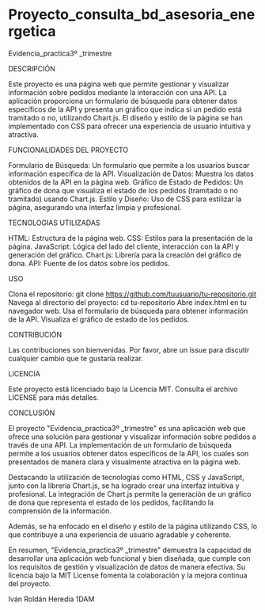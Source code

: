 # Proyecto_consulta_bd_asesoria_energetica
Evidencia_practica3º _trimestre

DESCRIPCIÓN

Este proyecto es una página web que permite gestionar y visualizar información sobre pedidos mediante la interacción con una API. La aplicación proporciona un formulario de búsqueda para obtener datos específicos de la API y presenta un gráfico que indica si un pedido está tramitado o no, utilizando Chart.js. El diseño y estilo de la página se han implementado con CSS para ofrecer una experiencia de usuario intuitiva y atractiva.

FUNCIONALIDADES DEL PROYECTO

Formulario de Búsqueda: Un formulario que permite a los usuarios buscar información específica de la API.
Visualización de Datos: Muestra los datos obtenidos de la API en la página web.
Gráfico de Estado de Pedidos: Un gráfico de dona que visualiza el estado de los pedidos (tramitado o no tramitado) usando Chart.js.
Estilo y Diseño: Uso de CSS para estilizar la página, asegurando una interfaz limpia y profesional.

TECNOLOGIAS UTILIZADAS

HTML: Estructura de la página web.
CSS: Estilos para la presentación de la página.
JavaScript: Lógica del lado del cliente, interacción con la API y generación del gráfico.
Chart.js: Librería para la creación del gráfico de dona.
API: Fuente de los datos sobre los pedidos.

USO

Clona el repositorio: git clone https://github.com/tuusuario/tu-repositorio.git
Navega al directorio del proyecto: cd tu-repositorio
Abre index.html en tu navegador web.
Usa el formulario de búsqueda para obtener información de la API.
Visualiza el gráfico de estado de los pedidos.

CONTRIBUCIÓN

Las contribuciones son bienvenidas. Por favor, abre un issue para discutir cualquier cambio que te gustaría realizar.

LICENCIA

Este proyecto está licenciado bajo la Licencia MIT. Consulta el archivo LICENSE para más detalles.

CONCLUSIÓN

El proyecto "Evidencia_practica3º _trimestre" es una aplicación web que ofrece una solución para gestionar y visualizar información sobre pedidos a través de una API. La implementación de un formulario de búsqueda permite a los usuarios obtener datos específicos de la API, los cuales son presentados de manera clara y visualmente atractiva en la página web.

Destacando la utilización de tecnologías como HTML, CSS y JavaScript, junto con la librería Chart.js, se ha logrado crear una interfaz intuitiva y profesional. La integración de Chart.js permite la generación de un gráfico de dona que representa el estado de los pedidos, facilitando la comprensión de la información.

Además, se ha enfocado en el diseño y estilo de la página utilizando CSS, lo que contribuye a una experiencia de usuario agradable y coherente.

En resumen, "Evidencia_practica3º _trimestre" demuestra la capacidad de desarrollar una aplicación web funcional y bien diseñada, que cumple con los requisitos de gestión y visualización de datos de manera efectiva. Su licencia bajo la MIT License fomenta la colaboración y la mejora continua del proyecto.

Iván Roldán Heredia 1DAM

